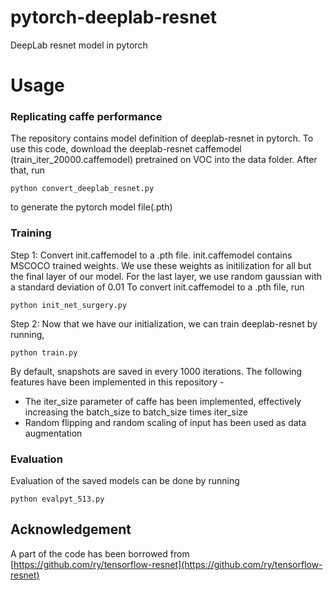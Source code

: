 # pytorch-deeplab-resnet
DeepLab resnet model in pytorch

# Usage
### Replicating caffe performance
The repository contains model definition of deeplab-resnet in pytorch. To use this code, download the deeplab-resnet caffemodel (train\_iter\_20000.caffemodel) pretrained on VOC into the data folder. After that, run
```
python convert_deeplab_resnet.py
```
to generate the pytorch model file(.pth)
### Training 
Step 1: Convert init.caffemodel to a .pth file. init.caffemodel contains MSCOCO trained weights. We use these weights as initilization for all but the final layer of our model. For the last layer, we use random gaussian with a standard deviation of 0.01
To convert init.caffemodel to a .pth file, run
```
python init_net_surgery.py
```
Step 2: Now that we have our initialization, we can train deeplab-resnet by running,
```
python train.py
```
By default, snapshots are saved in every 1000 iterations.
The following features have been implemented in this repository -
* The iter\_size parameter of caffe has been implemented, effectively increasing the batch\_size to batch\_size times iter\_size
* Random flipping and random scaling of input has been used as data augmentation
### Evaluation
Evaluation of the saved models can be done by running
```
python evalpyt_513.py
```
## Acknowledgement
A part of the code has been borrowed from [https://github.com/ry/tensorflow-resnet](https://github.com/ry/tensorflow-resnet)
